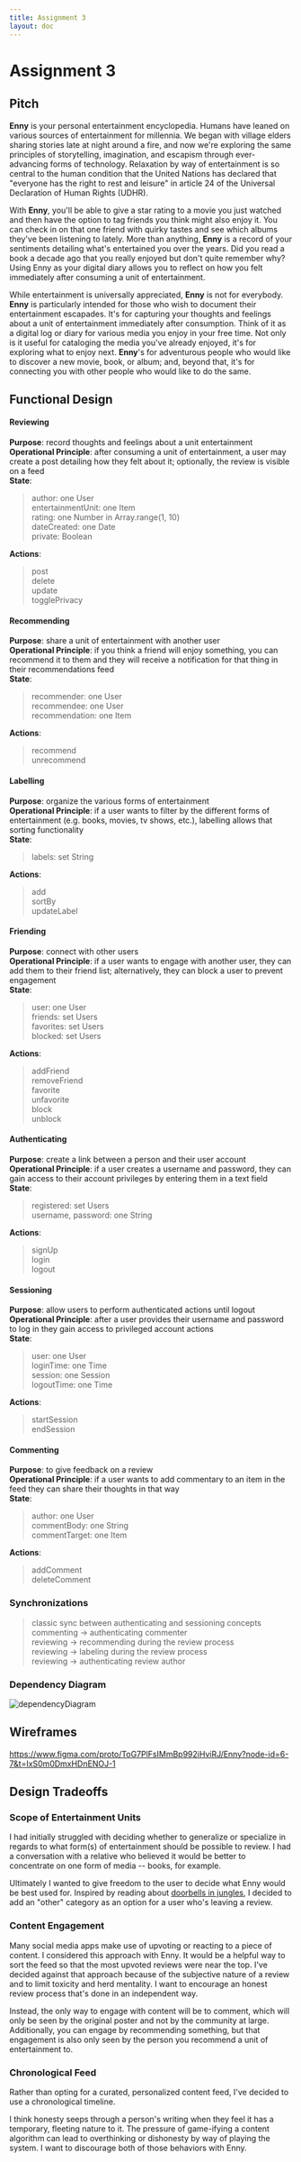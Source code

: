 ```yaml
---
title: Assignment 3
layout: doc
---
```


# Assignment 3


## Pitch

**Enny** is your personal entertainment encyclopedia. Humans have leaned on various sources of entertainment for millennia. We began with village elders sharing stories late at night around a fire, and now we're exploring the same principles of storytelling, imagination, and escapism through ever-advancing forms of technology. Relaxation by way of entertainment is so central to the human condition that the United Nations has declared that "everyone has the right to rest and leisure" in article 24 of the Universal Declaration of Human Rights (UDHR).



With **Enny**, you'll be able to give a star rating to a movie you just watched and then have the option to tag friends you think might also enjoy it. You can check in on that one friend with quirky tastes and see which albums they've been listening to lately. More than anything, **Enny** is a record of your sentiments detailing what's entertained you over the years. Did you read a book a decade ago that you really enjoyed but don't quite remember why? Using Enny as your digital diary allows you to reflect on how you felt immediately after consuming a unit of entertainment. 



While entertainment is universally appreciated, **Enny** is not for everybody. **Enny** is particularly intended for those who wish to document their entertainment escapades. It's for capturing your thoughts and feelings about a unit of entertainment immediately after consumption. Think of it as a digital log or diary for various media you enjoy in your free time. Not only is it useful for cataloging the media you've already enjoyed, it's for exploring what to enjoy next. **Enny**'s for adventurous people who would like to discover a new movie, book, or album; and, beyond that, it's for connecting you with other people who would like to do the same.



## Functional Design

#### Reviewing
**Purpose**: record thoughts and feelings about a unit entertainment   
**Operational Principle**: after consuming a unit of entertainment, a user may create a post detailing how they felt about it; optionally, the review is visible on a feed  
**State**:  
  >  author: one User  
  	 entertainmentUnit: one Item  
     rating: one Number in Array.range(1, 10)  
     dateCreated: one Date  
     private: Boolean  

**Actions**:  
  >  post  
     delete  
     update  
     togglePrivacy



#### Recommending
**Purpose**: share a unit of entertainment with another user  
**Operational Principle**: if you think a friend will enjoy something, you can recommend it to them and they will receive a notification for that thing in their recommendations feed   
**State**:  
  >  recommender: one User  
     recommendee: one User  
     recommendation: one Item  

**Actions**:  
  >  recommend  
     unrecommend  


#### Labelling
**Purpose**: organize the various forms of entertainment   
**Operational Principle**:  if a user wants to filter by the different forms of entertainment (e.g. books, movies, tv shows, etc.), labelling allows that sorting functionality  
**State**:  
  >  labels: set String

**Actions**:  
  >  add  
     sortBy  
     updateLabel  



#### Friending  
**Purpose**: connect with other users  
**Operational Principle**: if a user wants to engage with another user, they can add them to their friend list; alternatively, they can block a user to prevent engagement    
**State**:  
  >  user: one User  
     friends: set Users  
     favorites: set Users  
     blocked: set Users  

**Actions**:  
  >  addFriend  
     removeFriend  
     favorite  
     unfavorite  
     block  
     unblock  



#### Authenticating
**Purpose**:  create a link between a person and their user account  
**Operational Principle**: if a user creates a username and password, they can gain access to their account privileges by entering them in a text field  
**State**:  
  >  registered: set Users  
     username, password: one String  

**Actions**:  
  >  signUp  
     login  
     logout  


#### Sessioning
**Purpose**: allow users to perform authenticated actions until logout  
**Operational Principle**: after a user provides their username and password to log in they gain access to privileged account actions  
**State**:  
  >  user: one User  
     loginTime: one Time  
     session: one Session  
     logoutTime: one Time  

**Actions**:  
  >  startSession  
     endSession  


#### Commenting
**Purpose**: to give feedback on a review  
**Operational Principle**: if a user wants to add commentary to an item in the feed they can share their thoughts in that way   
**State**:  
  >  author: one User  
     commentBody: one String  
     commentTarget: one Item  

**Actions**:  
  >  addComment  
     deleteComment



### Synchronizations

  >  classic sync between authenticating and sessioning concepts  
     commenting -> authenticating commenter  
     reviewing -> recommending during the review process  
     reviewing -> labeling during the review process  
     reviewing -> authenticating review author  


### Dependency Diagram

<img title="dependencyDiagram" src="./media/dependencyDiagram.jpg">

## Wireframes


https://www.figma.com/proto/ToG7PlFsIMmBp992iHviRJ/Enny?node-id=6-7&t=IxS0m0DmxHDnENOJ-1


## Design Tradeoffs

### Scope of Entertainment Units

I had initially struggled with deciding whether to generalize or specialize in regards to what form(s) of entertainment should be possible to review. I had a conversation with a relative who believed it would be better to concentrate on one form of media -- books, for example. 

Ultimately I wanted to give freedom to the user to decide what Enny would be best used for. Inspired by reading about [doorbells in jungles](https://medium.com/@komorama/the-doorbell-in-the-jungle-cca22fbd78d0), I decided to add an "other" category as an option for a user who's leaving a review.

### Content Engagement  

Many social media apps make use of upvoting or reacting to a piece of content. I considered this approach with Enny. It would be a helpful way to sort the feed so that the most upvoted reviews were near the top. I've decided against that approach because of the subjective nature of a review and to limit toxicity and herd mentality. I want to encourage an honest review process that's done in an independent way.

Instead, the only way to engage with content will be to comment, which will only be seen by the original poster and not by the community at large. Additionally, you can engage by recommending something, but that engagement is also only seen by the person you recommend a unit of entertainment to. 


### Chronological Feed  

Rather than opting for a curated, personalized content feed, I've decided to use a chronological timeline.

I think honesty seeps through a person's writing when they feel it has a temporary, fleeting nature to it. The pressure of game-ifying a content algorithm can lead to overthinking or dishonesty by way of playing the system. I want to discourage both of those behaviors with Enny.



